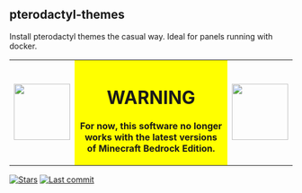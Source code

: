 ## pterodactyl-themes
 Install pterodactyl themes the casual way. Ideal for panels running with docker.

<table>
<tr>
<td><img src="https://www.pngall.com/wp-content/uploads/8/Red-Warning-PNG-Free-Download.png" width="100"></td>
<td align="center" bgcolor="#FFFF00">

# WARNING

**For now, this software no longer works with the latest versions<br>
of Minecraft Bedrock Edition.**

</td>
<td><img src="https://www.pngall.com/wp-content/uploads/8/Red-Warning-PNG-Free-Download.png" width="100"></td>
</tr>
</table>

[![Stars](https://img.shields.io/github/stars/MrAhmalo/pterodactyl-themes)](#) [![Last commit](https://img.shields.io/github/last-commit/MrAhmalo/pterodactyl-themes)](#)
